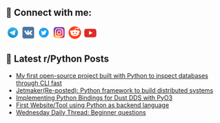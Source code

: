 ## 🔎 Connect with me:
[<img src="https://github.com/bullbesh/bullbesh/blob/main/images/Telegram.png" width="32" height="32" />](https://t.me/bullbesh)
[<img src="https://github.com/bullbesh/bullbesh/blob/main/images/VK.png" width="32" height="32" />](https://vk.com/bullbesh)
[<img src="https://github.com/bullbesh/bullbesh/blob/main/images/Twitter.png" width="32" height="32" />](https://twitter.com/bullbesh1)
[<img src="https://github.com/bullbesh/bullbesh/blob/main/images/Instagram.png" width="32" height="32" />](https://www.instagram.com/bullbesh)
[<img src="https://github.com/bullbesh/bullbesh/blob/main/images/Reddit.png" width="32" height="32" />](https://www.reddit.com/user/bullbesh)
[<img src="https://github.com/bullbesh/bullbesh/blob/main/images/YouTube.png" width="32" height="32" />](https://www.youtube.com/channel/UCtfjRs6uzgq5mfm8S06WTcg)

## 📕 Latest r/Python Posts
<!-- BLOG-POST-LIST:START -->
- [My first open-source project built with Python to inspect databases through CLI fast](https://www.reddit.com/r/Python/comments/1febbx0/my_first_opensource_project_built_with_python_to/)
- [Jetmaker&lpar;Re-posted&rpar;: Python framework to build distributed systems](https://www.reddit.com/r/Python/comments/1feacla/jetmakerreposted_python_framework_to_build/)
- [Implementing Python Bindings for Dust DDS with PyO3](https://www.reddit.com/r/Python/comments/1fe4w3m/implementing_python_bindings_for_dust_dds_with/)
- [First Website/Tool using Python as backend language](https://www.reddit.com/r/Python/comments/1fdztpi/first_websitetool_using_python_as_backend_language/)
- [Wednesday Daily Thread: Beginner questions](https://www.reddit.com/r/Python/comments/1fdwqji/wednesday_daily_thread_beginner_questions/)
<!-- BLOG-POST-LIST:END -->
